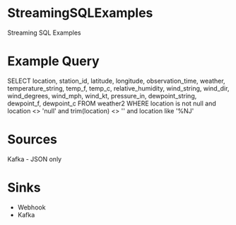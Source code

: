 # StreamingSQLExamples
Streaming SQL Examples


# Example Query

SELECT location, 
     station_id,
     latitude,
     longitude,
     observation_time,
     weather,
     temperature_string, 
     temp_f,
     temp_c,
     relative_humidity,
     wind_string,
     wind_dir,
     wind_degrees,
     wind_mph,
     wind_kt, 
     pressure_in,
     dewpoint_string,
     dewpoint_f,
     dewpoint_c
FROM weather2
WHERE
    location is not null and location <> 'null' and trim(location) <> '' and location like '%NJ'


# Sources

Kafka - JSON only

# Sinks

* Webhook
* Kafka
